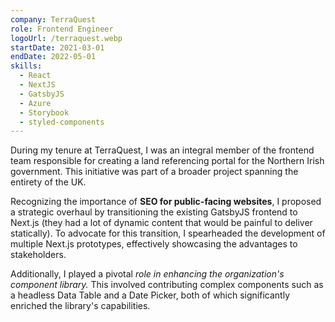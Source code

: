 ```yaml
---
company: TerraQuest
role: Frontend Engineer
logoUrl: /terraquest.webp
startDate: 2021-03-01
endDate: 2022-05-01
skills:
  - React
  - NextJS
  - GatsbyJS
  - Azure
  - Storybook
  - styled-components
---
```


During my tenure at TerraQuest, I was an integral member of the frontend team responsible for creating a land referencing portal for the Northern Irish government. This initiative was part of a broader project spanning the entirety of the UK.

Recognizing the importance of **SEO for public-facing websites**, I proposed a strategic overhaul by transitioning the existing GatsbyJS frontend to Next.js (they had a lot of dynamic content that would be painful to deliver statically). To advocate for this transition, I spearheaded the development of multiple Next.js prototypes, effectively showcasing the advantages to stakeholders.

Additionally, I played a pivotal _role in enhancing the organization's component library._ This involved contributing complex components such as a headless Data Table and a Date Picker, both of which significantly enriched the library's capabilities.

<!-- PREVIEW_END -->
